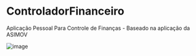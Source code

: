 # ControladorFinanceiro
 Aplicação Pessoal Para Controle de Finanças - Baseado na aplicação da ASIMOV

 ![image](https://github.com/nilo-souza/ControladorFinanceiro/assets/108252864/72870d66-0117-4063-948f-ac42debc5612)
